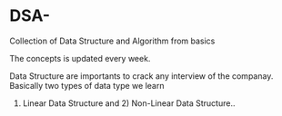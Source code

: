 # DSA-

Collection of Data Structure and Algorithm from basics

The concepts is updated every week.


Data Structure are importants to crack any interview of the companay.
Basically two types of data type we learn
1) Linear Data Structure and 2) Non-Linear Data Structure..

